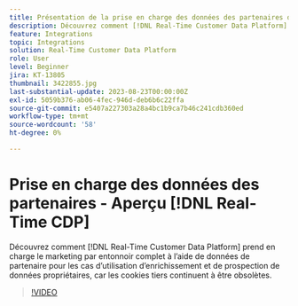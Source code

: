 ```yaml
---
title: Présentation de la prise en charge des données des partenaires dans Real-Time CDP
description: Découvrez comment [!DNL Real-Time Customer Data Platform] prend en charge le marketing par entonnoir complet à l’aide de données de partenaire pour les cas d’utilisation d’enrichissement et de prospection de données propriétaires, car les cookies tiers continuent à être obsolètes. 
feature: Integrations
topic: Integrations
solution: Real-Time Customer Data Platform
role: User
level: Beginner
jira: KT-13805
thumbnail: 3422855.jpg
last-substantial-update: 2023-08-23T00:00:00Z
exl-id: 5059b376-ab06-4fec-946d-deb6b6c22ffa
source-git-commit: e5407a227303a28a4bc1b9ca7b46c241cdb360ed
workflow-type: tm+mt
source-wordcount: '58'
ht-degree: 0%

---
```


# Prise en charge des données des partenaires - Aperçu [!DNL Real-Time CDP]

Découvrez comment [!DNL Real-Time Customer Data Platform] prend en charge le marketing par entonnoir complet à l’aide de données de partenaire pour les cas d’utilisation d’enrichissement et de prospection de données propriétaires, car les cookies tiers continuent à être obsolètes. 

>[!VIDEO](https://video.tv.adobe.com/v/3422855/?learn=on)
